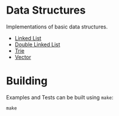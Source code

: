 # Data Structures

Implementations of basic data structures.

- [Linked List](./LinkedList/)
- [Double Linked List](./DoubleLinkedList/)
- [Trie](./Trie/)
- [Vector](./Vector/)

# Building

Examples and Tests can be built using `make`:

```
make
```